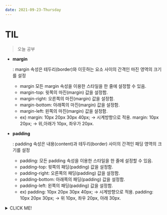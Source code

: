 ```yaml
---
date: 2021-09-23-Thursday
---
```

# TIL

> 오늘 공부
- **margin** 

  : margin 속성은 테두리(border)와 이웃하는 요소 사이의 간격인 마진 영역의 크기를 설정

   - margin	모든 margin 속성을 이용한 스타일을 한 줄에 설정할 수 있음.
   - margin-top:	윗쪽의 마진(margin) 값을 설정함.
   - margin-right:	오른쪽의 마진(margin) 값을 설정함.
   - margin-bottom:	아래쪽의 마진(margin) 값을 설정함.
   - margin-left:	왼쪽의 마진(margin) 값을 설정함.
   - ex) margin: 10px 20px 30px 40px; -> 시계방향으로 적용.
        margin: 10px 20px; -> 위,아래가 10px, 좌우가 20px.

- **padding** 

  :  padding 속성은 내용(content)과 테두리(border) 사이의 간격인 패딩 영역의 크기를 설정

  - padding:	모든 padding 속성을 이용한 스타일을 한 줄에 설정할 수 있음.
  - padding-top:	윗쪽의 패딩(padding) 값을 설정함.
  - padding-right:	오른쪽의 패딩(padding) 값을 설정함.
  - padding-bottom:	아래쪽의 패딩(padding) 값을 설정함.
  - padding-left:	왼쪽의 패딩(padding) 값을 설정함.
  - ex) padding: 10px 20px 30px 40px; -> 시계방향으로 적용.
        padding: 10px 20px 30px; -> 위 10px, 좌우 20px, 아래 30px.
        















<details>
<summary>CLICK ME!</summary>  

- http://tcpschool.com/css/css_boxmodel_margins

</detials>  




  